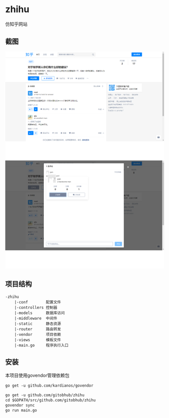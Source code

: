 # zhihu
仿知乎网站

## 截图
![file](screenshots/question.png)
![file](screenshots/comment.png)

## 项目结构
```
-zhihu
    |-conf        配置文件
    |-controllers 控制器
    |-models      数据库访问
    |-middleware  中间件
    |-static      静态资源
    |-router      路由转发
    |-vendor      项目依赖
    |-views       模板文件
    |-main.go     程序执行入口
```

## 安装
本项目使用govendor管理依赖包
```
go get -u github.com/kardianos/govendor
```

```
go get -u github.com/gitobhub/zhihu
cd $GOPATH/src/github.com/gitobhub/zhihu
govendor sync
go run main.go
```

